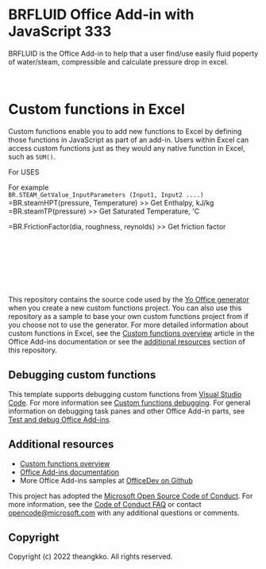 # BRFLUID Office Add-in with JavaScript 333
BRFLUID is the Office Add-in to help that a user find/use easily fluid poperty of water/steam, compressible and calculate pressure drop in excel.

<br>

# Custom functions in Excel

Custom functions enable you to add new functions to Excel by defining those functions in JavaScript as part of an add-in. Users within Excel can access custom functions just as they would any native function in Excel, such as `SUM()`.  

For USES

For example <br>
 `BR.STEAM_GetValue_InputParameters (Input1, Input2 ....)` <br>
 =BR.steamHPT(pressure, Temperature) >> Get Enthalpy, kJ/kg <br>
 =BR.steamTP(pressure)               >> Get Saturated Temperature, 'C <br>
 
 =BR.FrictionFactor(dia, roughness, reynolds) >> Get friction factor






<br>
<br>
<br>
<br>
<br>
<br>


This repository contains the source code used by the [Yo Office generator](https://github.com/OfficeDev/generator-office) when you create a new custom functions project. You can also use this repository as a sample to base your own custom functions project from if you choose not to use the generator. For more detailed information about custom functions in Excel, see the [Custom functions overview](https://docs.microsoft.com/office/dev/add-ins/excel/custom-functions-overview) article in the Office Add-ins documentation or see the [additional resources](#additional-resources) section of this repository.

## Debugging custom functions

This template supports debugging custom functions from [Visual Studio Code](https://code.visualstudio.com/). For more information see [Custom functions debugging](https://aka.ms/custom-functions-debug). For general information on debugging task panes and other Office Add-in parts, see [Test and debug Office Add-ins](https://docs.microsoft.com/office/dev/add-ins/testing/test-debug-office-add-ins).


## Additional resources

* [Custom functions overview](https://docs.microsoft.com/office/dev/add-ins/excel/custom-functions-overview)
* [Office Add-ins documentation](https://docs.microsoft.com/office/dev/add-ins/overview/office-add-ins)
* More Office Add-ins samples at [OfficeDev on Github](https://github.com/officedev)

This project has adopted the [Microsoft Open Source Code of Conduct](https://opensource.microsoft.com/codeofconduct/). For more information, see the [Code of Conduct FAQ](https://opensource.microsoft.com/codeofconduct/faq/) or contact [opencode@microsoft.com](mailto:opencode@microsoft.com) with any additional questions or comments.

## Copyright

Copyright (c) 2022 theangkko. All rights reserved.
